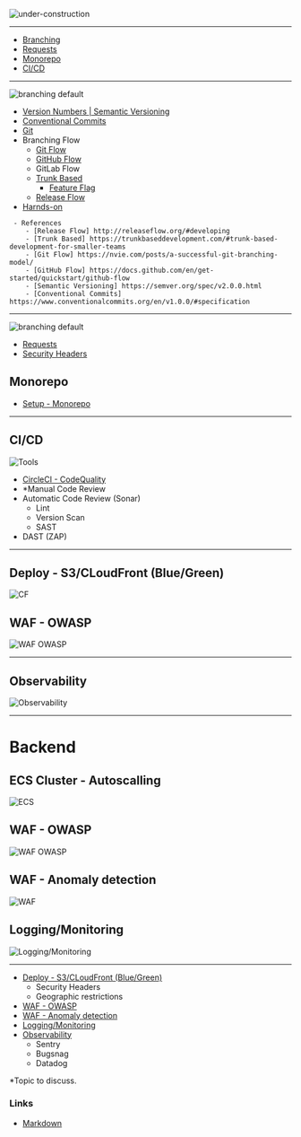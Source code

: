 ![under-construction](img/under-construction.jpg)

---

- [Branching](#branching)
- [Requests](#requests)
- [Monorepo](#monorepo)
- [CI/CD](#cicd)

---

<a name="branching">![branching default](img/branching-default.jpg)</a>

 - [Version Numbers | Semantic Versioning](branching/semantic-numbers.md "version number")
 - [Conventional Commits](branching/conventional-commits.md)
 - [Git](branching/git.md)
 - Branching Flow
    - [Git Flow](branching/gitflow.md)
    - [GitHub Flow](https://docs.github.com/en/get-started/quickstart/github-flow)
    - <r>GitLab Flow
    - [Trunk Based](branching/trunkbased.md)
        - [Feature Flag](flagsmith/readme.md)
    - [Release Flow](branching/releaseflow.md)
 - [Harnds-on](branching/hands-on.md)
 
```
 - References
    - [Release Flow] http://releaseflow.org/#developing
    - [Trunk Based] https://trunkbaseddevelopment.com/#trunk-based-development-for-smaller-teams
    - [Git Flow] https://nvie.com/posts/a-successful-git-branching-model/
    - [GitHub Flow] https://docs.github.com/en/get-started/quickstart/github-flow
    - [Semantic Versioning] https://semver.org/spec/v2.0.0.html
    - [Conventional Commits] https://www.conventionalcommits.org/en/v1.0.0/#specification 
``` 
---
 
<a name="requests">![branching default](img/http-security-headers.png)</a>
 
 - [Requests](requests/requests.md)
 - [Security Headers](requests/headers.md) 

 
## <a name="monorepo"></a>Monorepo
 - [Setup - Monorepo](README_MONOREPO.md)

---
## <a name="cicd"></a>CI/CD
![Tools](img/devops.png "Tools")
  - [CircleCI - CodeQuality](.circleci/config.yml)
  - \*Manual Code Review
  - Automatic Code Review (Sonar)
      - Lint
      - Version Scan
      - SAST
  - DAST (ZAP)

---
## Deploy - S3/CLoudFront (Blue/Green)
![CF](img/s3_Cloudfront.png)
 
## WAF - OWASP 
![WAF OWASP](img/WAF_Owasp.png)

---
## Observability
![Observability](img/observability.jpg "Observability")

---
# Backend

## ECS Cluster - Autoscalling
![ECS](img/ECS_Cluster.png)

## WAF - OWASP 
![WAF OWASP](img/WAF_Owasp.png)

## WAF - Anomaly detection
![WAF](img/WAF_anomaly_detection.png "WAF")

## Logging/Monitoring 
![Logging/Monitoring](img/monitoring.png)



---
- [Deploy - S3/CLoudFront (Blue/Green)](https://github.com/cdeucher/terraform-aws-monorepo/tree/master/terraform-aws-s3-cloudfront)
    - Security Headers
    - Geographic restrictions
- [WAF - OWASP](#)
- [WAF - Anomaly detection](README_WAF.md)
- [Logging/Monitoring ](#)
- [Observability](#)
    - Sentry
    - Bugsnag
    - Datadog

\*Topic to discuss.


### Links
- [Markdown](https://github.github.com/gfm/#container-blocks)
